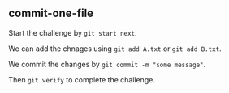 ## **commit-one-file**

Start the challenge by `git start next`.

We can add the chnages using `git add A.txt` or `git add B.txt`.

We commit the changes by `git commit -m "some message"`.

Then `git verify` to complete the challenge.
